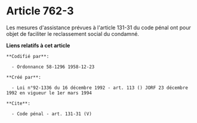 # Article 762-3

Les mesures d'assistance prévues à l'article 131-31 du code pénal ont pour objet de faciliter le reclassement social du
condamné.

**Liens relatifs à cet article**

	**Codifié par**:

	  - Ordonnance 58-1296 1958-12-23

	**Créé par**:

	  - Loi n°92-1336 du 16 décembre 1992 - art. 113 () JORF 23 décembre 1992 en vigueur le 1er mars 1994

	**Cite**:

	  - Code pénal - art. 131-31 (V)
